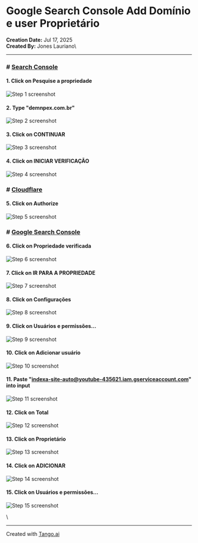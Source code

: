 # Google Search Console Add Domínio e user Proprietário

**Creation Date:** Jul 17, 2025\
**Created By:** Jones Lauriano\


***

### # [Search Console](https://search.google.com/search-console?utm_source=about-page\&resource_id=sc-domain:ohospitaldodente.com.br)

#### 1. Click on Pesquise a propriedade

![Step 1 screenshot](https://images.tango.us/workflows/50eb485f-a72d-460e-b520-2f55b7c4704f/steps/48f4531f-c053-476c-8654-28b7a187740b/a10816d6-742e-48be-9a72-65244656749d.png?crop=focalpoint\&fit=crop\&fp-x=0.0883\&fp-y=0.1076\&fp-z=2.1217\&w=1200\&border=2%2CF4F2F7\&border-radius=8%2C8%2C8%2C8\&border-radius-inner=8%2C8%2C8%2C8\&blend-align=bottom\&blend-mode=normal\&blend-x=0\&blend-w=1200\&blend64=aHR0cHM6Ly9pbWFnZXMudGFuZ28udXMvc3RhdGljL21hZGUtd2l0aC10YW5nby13YXRlcm1hcmstdjIucG5n\&mark-x=7\&mark-y=122\&m64=aHR0cHM6Ly9pbWFnZXMudGFuZ28udXMvc3RhdGljL2JsYW5rLnBuZz9tYXNrPWNvcm5lcnMmYm9yZGVyPTQlMkNGRjc0NDImdz00MzYmaD03OSZmaXQ9Y3JvcCZjb3JuZXItcmFkaXVzPTEw)

#### 2. Type "demnpex.com.br"

![Step 2 screenshot](https://images.tango.us/workflows/50eb485f-a72d-460e-b520-2f55b7c4704f/steps/79eb5f04-50cf-426f-aa15-0dd38978472c/8ae45cad-318b-4328-82a6-954652ab81a1.png?crop=focalpoint\&fit=crop\&fp-x=0.3770\&fp-y=0.5928\&fp-z=2.1159\&w=1200\&border=2%2CF4F2F7\&border-radius=8%2C8%2C8%2C8\&border-radius-inner=8%2C8%2C8%2C8\&blend-align=bottom\&blend-mode=normal\&blend-x=0\&blend-w=1200\&blend64=aHR0cHM6Ly9pbWFnZXMudGFuZ28udXMvc3RhdGljL21hZGUtd2l0aC10YW5nby13YXRlcm1hcmstdjIucG5n\&mark-x=381\&mark-y=328\&m64=aHR0cHM6Ly9pbWFnZXMudGFuZ28udXMvc3RhdGljL2JsYW5rLnBuZz9tYXNrPWNvcm5lcnMmYm9yZGVyPTQlMkNGRjc0NDImdz00MzgmaD01MyZmaXQ9Y3JvcCZjb3JuZXItcmFkaXVzPTEw)

#### 3. Click on CONTINUAR

![Step 3 screenshot](https://images.tango.us/workflows/50eb485f-a72d-460e-b520-2f55b7c4704f/steps/9f382c1e-1d3c-445b-a71b-308076ecfd1b/a1228328-f839-45a8-b65e-a2a9e110769b.png?crop=focalpoint\&fit=crop\&fp-x=0.3770\&fp-y=0.6992\&fp-z=2.7212\&w=1200\&border=2%2CF4F2F7\&border-radius=8%2C8%2C8%2C8\&border-radius-inner=8%2C8%2C8%2C8\&blend-align=bottom\&blend-mode=normal\&blend-x=0\&blend-w=1200\&blend64=aHR0cHM6Ly9pbWFnZXMudGFuZ28udXMvc3RhdGljL21hZGUtd2l0aC10YW5nby13YXRlcm1hcmstdjIucG5n\&mark-x=490\&mark-y=306\&m64=aHR0cHM6Ly9pbWFnZXMudGFuZ28udXMvc3RhdGljL2JsYW5rLnBuZz9tYXNrPWNvcm5lcnMmYm9yZGVyPTQlMkNGRjc0NDImdz0yMjAmaD05NyZmaXQ9Y3JvcCZjb3JuZXItcmFkaXVzPTEw)

#### 4. Click on INICIAR VERIFICAÇÃO

![Step 4 screenshot](https://images.tango.us/workflows/50eb485f-a72d-460e-b520-2f55b7c4704f/steps/9d5ec371-0444-4603-936a-2a49c767eb81/bd9d880d-be0a-4fa9-a8e8-396b1af3fd12.png?crop=focalpoint\&fit=crop\&fp-x=0.6489\&fp-y=0.7102\&fp-z=2.4735\&w=1200\&border=2%2CF4F2F7\&border-radius=8%2C8%2C8%2C8\&border-radius-inner=8%2C8%2C8%2C8\&blend-align=bottom\&blend-mode=normal\&blend-x=0\&blend-w=1200\&blend64=aHR0cHM6Ly9pbWFnZXMudGFuZ28udXMvc3RhdGljL21hZGUtd2l0aC10YW5nby13YXRlcm1hcmstdjIucG5n\&mark-x=442\&mark-y=312\&m64=aHR0cHM6Ly9pbWFnZXMudGFuZ28udXMvc3RhdGljL2JsYW5rLnBuZz9tYXNrPWNvcm5lcnMmYm9yZGVyPTQlMkNGRjc0NDImdz0zMTYmaD04NSZmaXQ9Y3JvcCZjb3JuZXItcmFkaXVzPTEw)

### # [Cloudflare](https://dash.cloudflare.com/domainconnect/v2/domainTemplates/providers/google.com/services/domain-verification/apply?domain=demnpex.com.br\&redirect_uri=https%3A%2F%2Fwww.google.com%2Fa%2Fautodns%2Fregistrar%3Fo%3D02310227425851709349%26d%3Ddemnpex.com.br%26r%3DCLOUDFLARE_COM%26u%3Dhttps%3A%2F%2Fsearch.google.com%2Fsearch-console%2Fownership%2Fdns-provider-auth%3Fresource_id%253Dsc-domain%3Ademnpex.com.br%2526domain_name%253Ddemnpex.com.br%2526domain_provider%253D-1%26sig%3DAMnWcLMAAAAAaHlU6FR0enp5ukLyMQxxD6lDgHJwxUkL%26sync%3Dtrue\&groupId=verification\&verifytxt=google-site-verification%3D6tH9Pw9K1J5_HONy8ctExnsBzybs8WXfNycZOUb3Y9s\&sig=d8fSK%2BhPkn5v9r3wcL99h6bPzd%2F2CPFdqMu7p2NTYjR3M3BRJITgAK8guOtiY3JMzVtDOeLR7gL3ZTzacXU3MTmVPN1ib0n4JnjcNEWvFyDn1Ej6vO4BXu9SGH7WJAMm058ZrKBUlYo8ObVsFBr7SPQ8o%2Fsf2VzToUeA5eBksfzmqsT91Z6saxwstwXKMeBHa9G7Gl%2BUpsHu1QDkHCf5xBo3yoe6SlrNsSbRcwpSvQ3T9a1xFmoJ726JN5gXhNL2DP2K9IGHhxsIduGKDJpJ38WfjnKRTIRTr%2FUnmlPEwByHR%2FQ%2BVd%2BHvboY0UkkOFZ%2FX32amrqxTZsrQE3OnFK0Nw%3D%3D\&key=domainconnectsyncpubkey.admin)

#### 5. Click on Authorize

![Step 5 screenshot](https://images.tango.us/workflows/50eb485f-a72d-460e-b520-2f55b7c4704f/steps/8731b35c-1138-4918-b9c5-fd4600ac9eeb/ac35d9d5-2d7d-4dbf-8e1e-6b67b388e5d5.png?crop=focalpoint\&fit=crop\&fp-x=0.3355\&fp-y=0.4956\&fp-z=2.7308\&w=1200\&border=2%2CF4F2F7\&border-radius=8%2C8%2C8%2C8\&border-radius-inner=8%2C8%2C8%2C8\&blend-align=bottom\&blend-mode=normal\&blend-x=0\&blend-w=1200\&blend64=aHR0cHM6Ly9pbWFnZXMudGFuZ28udXMvc3RhdGljL21hZGUtd2l0aC10YW5nby13YXRlcm1hcmstdjIucG5n\&mark-x=492\&mark-y=311\&m64=aHR0cHM6Ly9pbWFnZXMudGFuZ28udXMvc3RhdGljL2JsYW5rLnBuZz9tYXNrPWNvcm5lcnMmYm9yZGVyPTQlMkNGRjc0NDImdz0yMTcmaD04NyZmaXQ9Y3JvcCZjb3JuZXItcmFkaXVzPTEw)

### # [Google Search Console](https://search.google.com/search-console/ownership/dns-provider-auth?resource_id=sc-domain:demnpex.com.br\&domain_name=demnpex.com.br\&domain_provider=-1\&is_succeeded=true\&is_authorized=true\&sync=true)

#### 6. Click on Propriedade verificada

![Step 6 screenshot](https://images.tango.us/workflows/50eb485f-a72d-460e-b520-2f55b7c4704f/steps/cb2cb32c-f5f6-4000-80ca-c9dd59f18c30/102db3d3-2bdf-4938-be82-4f46b6a372cf.png?crop=focalpoint\&fit=crop\&fp-x=0.5003\&fp-y=0.5000\&fp-z=1.4035\&w=1200\&border=2%2CF4F2F7\&border-radius=8%2C8%2C8%2C8\&border-radius-inner=8%2C8%2C8%2C8\&blend-align=bottom\&blend-mode=normal\&blend-x=0\&blend-w=1200\&blend64=aHR0cHM6Ly9pbWFnZXMudGFuZ28udXMvc3RhdGljL21hZGUtd2l0aC10YW5nby13YXRlcm1hcmstdjIucG5n\&mark-x=242\&mark-y=190\&m64=aHR0cHM6Ly9pbWFnZXMudGFuZ28udXMvc3RhdGljL2JsYW5rLnBuZz9tYXNrPWNvcm5lcnMmYm9yZGVyPTQlMkNGRjc0NDImdz03MTcmaD0zMjkmZml0PWNyb3AmY29ybmVyLXJhZGl1cz0xMA%3D%3D)

#### 7. Click on IR PARA A PROPRIEDADE

![Step 7 screenshot](https://images.tango.us/workflows/50eb485f-a72d-460e-b520-2f55b7c4704f/steps/697f7031-2d41-406e-b294-173d646a1653/c1bda88f-3243-40c1-b395-9e6c80893d47.png?crop=focalpoint\&fit=crop\&fp-x=0.6379\&fp-y=0.6235\&fp-z=2.3843\&w=1200\&border=2%2CF4F2F7\&border-radius=8%2C8%2C8%2C8\&border-radius-inner=8%2C8%2C8%2C8\&blend-align=bottom\&blend-mode=normal\&blend-x=0\&blend-w=1200\&blend64=aHR0cHM6Ly9pbWFnZXMudGFuZ28udXMvc3RhdGljL21hZGUtd2l0aC10YW5nby13YXRlcm1hcmstdjIucG5n\&mark-x=429\&mark-y=314\&m64=aHR0cHM6Ly9pbWFnZXMudGFuZ28udXMvc3RhdGljL2JsYW5rLnBuZz9tYXNrPWNvcm5lcnMmYm9yZGVyPTQlMkNGRjc0NDImdz0zNDImaD04MiZmaXQ9Y3JvcCZjb3JuZXItcmFkaXVzPTEw)

#### 8. Click on Configurações

![Step 8 screenshot](https://images.tango.us/workflows/50eb485f-a72d-460e-b520-2f55b7c4704f/steps/e4a7800c-249c-4b81-bbc5-a7768f5ce108/7b1a69c9-5b9e-438d-8ef0-a4bc7726623b.png?crop=focalpoint\&fit=crop\&fp-x=0.0909\&fp-y=0.8079\&fp-z=2.0986\&w=1200\&border=2%2CF4F2F7\&border-radius=8%2C8%2C8%2C8\&border-radius-inner=8%2C8%2C8%2C8\&blend-align=bottom\&blend-mode=normal\&blend-x=0\&blend-w=1200\&blend64=aHR0cHM6Ly9pbWFnZXMudGFuZ28udXMvc3RhdGljL21hZGUtd2l0aC10YW5nby13YXRlcm1hcmstdjIucG5n\&mark-x=7\&mark-y=384\&m64=aHR0cHM6Ly9pbWFnZXMudGFuZ28udXMvc3RhdGljL2JsYW5rLnBuZz9tYXNrPWNvcm5lcnMmYm9yZGVyPTQlMkNGRjc0NDImdz00NDUmaD03OCZmaXQ9Y3JvcCZjb3JuZXItcmFkaXVzPTEw)

#### 9. Click on Usuários e permissões…

![Step 9 screenshot](https://images.tango.us/workflows/50eb485f-a72d-460e-b520-2f55b7c4704f/steps/d4a4f9ff-29fa-4baa-b03c-77a50bcb249c/4f94fa15-37e5-409a-83a8-97a6871125cb.png?crop=focalpoint\&fit=crop\&fp-x=0.6029\&fp-y=0.3106\&fp-z=1.4375\&w=1200\&border=2%2CF4F2F7\&border-radius=8%2C8%2C8%2C8\&border-radius-inner=8%2C8%2C8%2C8\&blend-align=bottom\&blend-mode=normal\&blend-x=0\&blend-w=1200\&blend64=aHR0cHM6Ly9pbWFnZXMudGFuZ28udXMvc3RhdGljL21hZGUtd2l0aC10YW5nby13YXRlcm1hcmstdjIucG5n\&mark-x=85\&mark-y=276\&m64=aHR0cHM6Ly9pbWFnZXMudGFuZ28udXMvc3RhdGljL2JsYW5rLnBuZz9tYXNrPWNvcm5lcnMmYm9yZGVyPTQlMkNGRjc0NDImdz0xMDMwJmg9ODEmZml0PWNyb3AmY29ybmVyLXJhZGl1cz0xMA%3D%3D)

#### 10. Click on Adicionar usuário

![Step 10 screenshot](https://images.tango.us/workflows/50eb485f-a72d-460e-b520-2f55b7c4704f/steps/5c2275ac-f512-4666-8394-9650beef889f/9acf62d0-d4ea-48e0-8065-8774f59481d2.png?crop=focalpoint\&fit=crop\&fp-x=0.3819\&fp-y=0.3161\&fp-z=2.3588\&w=1200\&border=2%2CF4F2F7\&border-radius=8%2C8%2C8%2C8\&border-radius-inner=8%2C8%2C8%2C8\&blend-align=bottom\&blend-mode=normal\&blend-x=0\&blend-w=1200\&blend64=aHR0cHM6Ly9pbWFnZXMudGFuZ28udXMvc3RhdGljL21hZGUtd2l0aC10YW5nby13YXRlcm1hcmstdjIucG5n\&mark-x=425\&mark-y=311\&m64=aHR0cHM6Ly9pbWFnZXMudGFuZ28udXMvc3RhdGljL2JsYW5rLnBuZz9tYXNrPWNvcm5lcnMmYm9yZGVyPTQlMkNGRjc0NDImdz0zNTEmaD04OCZmaXQ9Y3JvcCZjb3JuZXItcmFkaXVzPTEw)

#### 11. Paste "indexa-site-auto@youtube-435621.iam.gserviceaccount.com" into input

![Step 11 screenshot](https://images.tango.us/workflows/50eb485f-a72d-460e-b520-2f55b7c4704f/steps/76fdd209-20a5-4025-b18b-e5c880fcdaa3/c7e3d7c9-9885-4f12-9435-2d3b4d579a00.png?crop=focalpoint\&fit=crop\&fp-x=0.5003\&fp-y=0.4709\&fp-z=1.5074\&w=1200\&border=2%2CF4F2F7\&border-radius=8%2C8%2C8%2C8\&border-radius-inner=8%2C8%2C8%2C8\&blend-align=bottom\&blend-mode=normal\&blend-x=0\&blend-w=1200\&blend64=aHR0cHM6Ly9pbWFnZXMudGFuZ28udXMvc3RhdGljL21hZGUtd2l0aC10YW5nby13YXRlcm1hcmstdjIucG5n\&mark-x=271\&mark-y=336\&m64=aHR0cHM6Ly9pbWFnZXMudGFuZ28udXMvc3RhdGljL2JsYW5rLnBuZz9tYXNrPWNvcm5lcnMmYm9yZGVyPTQlMkNGRjc0NDImdz02NTcmaD0zOCZmaXQ9Y3JvcCZjb3JuZXItcmFkaXVzPTEw)

#### 12. Click on Total

![Step 12 screenshot](https://images.tango.us/workflows/50eb485f-a72d-460e-b520-2f55b7c4704f/steps/872d4b10-09be-4a88-a573-00ae7d949162/fa039b1b-1e35-43c2-97ce-f86fa1aa6c52.png?crop=focalpoint\&fit=crop\&fp-x=0.5003\&fp-y=0.5543\&fp-z=1.5074\&w=1200\&border=2%2CF4F2F7\&border-radius=8%2C8%2C8%2C8\&border-radius-inner=8%2C8%2C8%2C8\&blend-align=bottom\&blend-mode=normal\&blend-x=0\&blend-w=1200\&blend64=aHR0cHM6Ly9pbWFnZXMudGFuZ28udXMvc3RhdGljL21hZGUtd2l0aC10YW5nby13YXRlcm1hcmstdjIucG5n\&mark-x=271\&mark-y=329\&m64=aHR0cHM6Ly9pbWFnZXMudGFuZ28udXMvc3RhdGljL2JsYW5rLnBuZz9tYXNrPWNvcm5lcnMmYm9yZGVyPTQlMkNGRjc0NDImdz02NTcmaD01MiZmaXQ9Y3JvcCZjb3JuZXItcmFkaXVzPTEw)

#### 13. Click on Proprietário

![Step 13 screenshot](https://images.tango.us/workflows/50eb485f-a72d-460e-b520-2f55b7c4704f/steps/08cfe435-6d2e-473d-b5de-649e11fa6fe4/34dedfa9-b93b-47c8-8b8b-d0fea40bf172.png?crop=focalpoint\&fit=crop\&fp-x=0.5003\&fp-y=0.5148\&fp-z=1.5074\&w=1200\&border=2%2CF4F2F7\&border-radius=8%2C8%2C8%2C8\&border-radius-inner=8%2C8%2C8%2C8\&blend-align=bottom\&blend-mode=normal\&blend-x=0\&blend-w=1200\&blend64=aHR0cHM6Ly9pbWFnZXMudGFuZ28udXMvc3RhdGljL21hZGUtd2l0aC10YW5nby13YXRlcm1hcmstdjIucG5n\&mark-x=271\&mark-y=329\&m64=aHR0cHM6Ly9pbWFnZXMudGFuZ28udXMvc3RhdGljL2JsYW5rLnBuZz9tYXNrPWNvcm5lcnMmYm9yZGVyPTQlMkNGRjc0NDImdz02NTcmaD01MiZmaXQ9Y3JvcCZjb3JuZXItcmFkaXVzPTEw)

#### 14. Click on ADICIONAR

![Step 14 screenshot](https://images.tango.us/workflows/50eb485f-a72d-460e-b520-2f55b7c4704f/steps/d092e095-d01a-49e4-a72e-1243b1ae3ff5/c4396fe1-dc5c-4de0-8e03-2077b9dc3d40.png?crop=focalpoint\&fit=crop\&fp-x=0.6603\&fp-y=0.6400\&fp-z=2.7552\&w=1200\&border=2%2CF4F2F7\&border-radius=8%2C8%2C8%2C8\&border-radius-inner=8%2C8%2C8%2C8\&blend-align=bottom\&blend-mode=normal\&blend-x=0\&blend-w=1200\&blend64=aHR0cHM6Ly9pbWFnZXMudGFuZ28udXMvc3RhdGljL21hZGUtd2l0aC10YW5nby13YXRlcm1hcmstdjIucG5n\&mark-x=496\&mark-y=308\&m64=aHR0cHM6Ly9pbWFnZXMudGFuZ28udXMvc3RhdGljL2JsYW5rLnBuZz9tYXNrPWNvcm5lcnMmYm9yZGVyPTQlMkNGRjc0NDImdz0yMDgmaD05NCZmaXQ9Y3JvcCZjb3JuZXItcmFkaXVzPTEw)

#### 15. Click on Usuários e permissões…

![Step 15 screenshot](https://images.tango.us/workflows/50eb485f-a72d-460e-b520-2f55b7c4704f/steps/aceb7363-ad92-407e-9317-48dd42405256/c42a7b49-6fd2-45b1-8f6e-123f27746dce.png?crop=focalpoint\&fit=crop\&fp-x=0.5912\&fp-y=0.4215\&fp-z=1.2256\&w=1200\&border=2%2CF4F2F7\&border-radius=8%2C8%2C8%2C8\&border-radius-inner=8%2C8%2C8%2C8\&blend-align=bottom\&blend-mode=normal\&blend-x=0\&blend-w=1200\&blend64=aHR0cHM6Ly9pbWFnZXMudGFuZ28udXMvc3RhdGljL21hZGUtd2l0aC10YW5nby13YXRlcm1hcmstdjIucG5n\&mark-x=121\&mark-y=130\&m64=aHR0cHM6Ly9pbWFnZXMudGFuZ28udXMvc3RhdGljL2JsYW5rLnBuZz9tYXNrPWNvcm5lcnMmYm9yZGVyPTQlMkNGRjc0NDImdz05NTgmaD00NDkmZml0PWNyb3AmY29ybmVyLXJhZGl1cz0xMA%3D%3D)

\


***

Created with [Tango.ai](https://tango.ai/?utm_source=markdown\&utm_medium=markdown\&utm_campaign=workflow%20export%20links)
